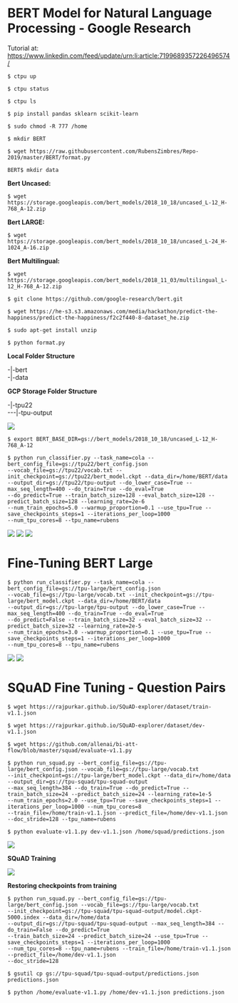 # BERT Model for Natural Language Processing - Google Research  

Tutorial at: https://www.linkedin.com/feed/update/urn:li:article:7199689357226496574/  

```
$ ctpu up

$ ctpu status

$ ctpu ls

$ pip install pandas sklearn scikit-learn

$ sudo chmod -R 777 /home

$ mkdir BERT 

$ wget https://raw.githubusercontent.com/RubensZimbres/Repo-2019/master/BERT/format.py

BERT$ mkdir data

```
<b>Bert Uncased:</b>  
```
$ wget https://storage.googleapis.com/bert_models/2018_10_18/uncased_L-12_H-768_A-12.zip

```
<b>Bert LARGE:</b>  
```
$ wget https://storage.googleapis.com/bert_models/2018_10_18/uncased_L-24_H-1024_A-16.zip

```
<b>Bert Multilingual:</b>  
```
$ wget https://storage.googleapis.com/bert_models/2018_11_03/multilingual_L-12_H-768_A-12.zip

$ git clone https://github.com/google-research/bert.git  

$ wget https://he-s3.s3.amazonaws.com/media/hackathon/predict-the-happiness/predict-the-happiness/f2c2f440-8-dataset_he.zip

$ sudo apt-get install unzip

$ python format.py
```  

<b>Local Folder Structure</b>  

-|-bert  
-|-data  

<b>GCP Storage Folder Structure</b>  

-|-tpu22  
---|-tpu-output  


<img src=https://github.com/RubensZimbres/Repo-2019/blob/master/BERT/Pics/ctpu11.png>  

```
$ export BERT_BASE_DIR=gs://bert_models/2018_10_18/uncased_L-12_H-768_A-12

$ python run_classifier.py --task_name=cola --bert_config_file=gs://tpu22/bert_config.json  
--vocab_file=gs://tpu22/vocab.txt --init_checkpoint=gs://tpu22/bert_model.ckpt --data_dir=/home/BERT/data  
--output_dir=gs://tpu22/tpu-output --do_lower_case=True --max_seq_length=400 --do_train=True --do_eval=True  
--do_predict=True --train_batch_size=128 --eval_batch_size=128 --predict_batch_size=128 --learning_rate=2e-6 
--num_train_epochs=5.0 --warmup_proportion=0.1 --use_tpu=True --save_checkpoints_steps=1 --iterations_per_loop=1000  
--num_tpu_cores=8 --tpu_name=rubens    
```


<img src=https://github.com/RubensZimbres/Repo-2019/blob/master/BERT/Pics/bert1.png>  

<img src=https://github.com/RubensZimbres/Repo-2019/blob/master/BERT/Pics/bert00.JPG>  

<img src=https://github.com/RubensZimbres/Repo-2019/blob/master/BERT/Pics/bert05.JPG>  

# Fine-Tuning BERT Large  

```
$ python run_classifier.py --task_name=cola --bert_config_file=gs://tpu-large/bert_config.json   
--vocab_file=gs://tpu-large/vocab.txt --init_checkpoint=gs://tpu-large/bert_model.ckpt --data_dir=/home/BERT/data  
--output_dir=gs://tpu-large/tpu-output --do_lower_case=True --max_seq_length=400 --do_train=True --do_eval=True   
--do_predict=False --train_batch_size=32 --eval_batch_size=32 --predict_batch_size=32 --learning_rate=2e-5   
--num_train_epochs=3.0 --warmup_proportion=0.1 --use_tpu=True --save_checkpoints_steps=1 --iterations_per_loop=1000  
--num_tpu_cores=8 --tpu_name=rubens  
```  

<img src=https://raw.githubusercontent.com/RubensZimbres/Repo-2019/master/BERT/Pics/large.png>  

<img src=https://raw.githubusercontent.com/RubensZimbres/Repo-2019/master/BERT/Pics/3epochs_Large.png>

# SQuAD Fine Tuning - Question Pairs

```
$ wget https://rajpurkar.github.io/SQuAD-explorer/dataset/train-v1.1.json

$ wget https://rajpurkar.github.io/SQuAD-explorer/dataset/dev-v1.1.json

$ wget https://github.com/allenai/bi-att-flow/blob/master/squad/evaluate-v1.1.py

$ python run_squad.py --bert_config_file=gs://tpu-large/bert_config.json --vocab_file=gs://tpu-large/vocab.txt  
--init_checkpoint=gs://tpu-large/bert_model.ckpt --data_dir=/home/data --output_dir=gs://tpu-squad/tpu-squad-output  
--max_seq_length=384 --do_train=True --do_predict=True --train_batch_size=24 --predict_batch_size=24 --learning_rate=1e-5  
--num_train_epochs=2.0 --use_tpu=True --save_checkpoints_steps=1 --iterations_per_loop=1000 --num_tpu_cores=8  
--train_file=/home/train-v1.1.json --predict_file=/home/dev-v1.1.json --doc_stride=128 --tpu_name=rubens

$ python evaluate-v1.1.py dev-v1.1.json /home/squad/predictions.json
```

<img src=https://github.com/RubensZimbres/Repo-2019/blob/master/BERT/Pics/squad_both.png>  

<b>SQuAD Training</b>  

<img src=https://github.com/RubensZimbres/Repo-2019/blob/master/BERT/Pics/squad_training2.png>  

<b>Restoring checkpoints from training</b>  

```
$ python run_squad.py --bert_config_file=gs://tpu-large/bert_config.json --vocab_file=gs://tpu-large/vocab.txt  
--init_checkpoint=gs://tpu-squad/tpu-squad-output/model.ckpt-5000.index --data_dir=/home/data  
--output_dir=gs://tpu-squad/tpu-squad-output --max_seq_length=384 --do_train=False --do_predict=True  
--train_batch_size=24 --predict_batch_size=24 --use_tpu=True --save_checkpoints_steps=1 --iterations_per_loop=1000  
--num_tpu_cores=8 --tpu_name=rubens --train_file=/home/train-v1.1.json --predict_file=/home/dev-v1.1.json  
--doc_stride=128

$ gsutil cp gs://tpu-squad/tpu-squad-output/predictions.json predictions.json

$ python /home/evaluate-v1.1.py /home/dev-v1.1.json predictions.json

```
